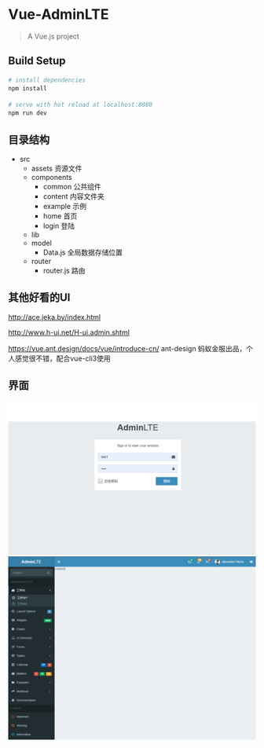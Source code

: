 # Vue-AdminLTE

> A Vue.js project

## Build Setup

``` bash
# install dependencies
npm install

# serve with hot reload at localhost:8080 
npm run dev

```

## 目录结构

*  src
    *  assets         资源文件
    *  components
        *  common     公共组件
        *  content    内容文件夹
        *  example    示例
        *  home       首页
        *  login      登陆
    *  lib
    *  model
        *  Data.js    全局数据存储位置
    *  router
        *  router.js  路由


## 其他好看的UI
http://ace.jeka.by/index.html

http://www.h-ui.net/H-ui.admin.shtml

https://vue.ant.design/docs/vue/introduce-cn/    ant-design 蚂蚁金服出品，个人感觉很不错，配合vue-cli3使用


## 界面
![登陆](./login.png)
![主页](./home.png)
